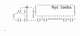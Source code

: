                    _________________
           .--H--.|       Ryo Saeba |
         _//_||  ||                 |
        [    -|  |'--;--------------'
        '-()-()----()"()^^^^^^^()"()'

















































.

